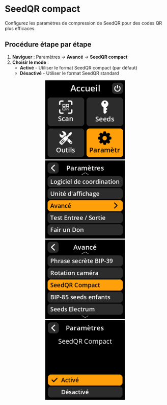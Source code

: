 # SeedQR compact

Configurez les paramètres de compression de SeedQR pour des codes QR plus efficaces.

## Procédure étape par étape

1. **Naviguer** : Paramètres → **Avancé** → **SeedQR compact**
2. **Choisir le mode** :
     - **Activé** - Utiliser le format SeedQR compact (par défaut)
     - **Désactivé** - Utiliser le format SeedQR standard

<div align="center">
     <img src="images/HomeScreenSettingsSelectView_dc_as_fr.png" alt="Menu de sélection des paramètres" width="250"/>
</div>

<div align="center">
     <img src="images/SettingsMainMenuAdvancedSelectView_dc_as_fr.png" alt="Menu de sélection avancé" width="250"/>
</div>

<div align="center">
     <img src="images/CompactSeedQRSelectView_dc_as_fr.png" alt="Menu de sélection de Compact SeedQR" width="250"/>
</div>

<div align="center">
     <img src="images/SettingsEntryUpdateSelectionView_compact_seedqr_dc_as_fr.png" alt="Configuration de Compact SeedQR" width="250"/>
</div>
